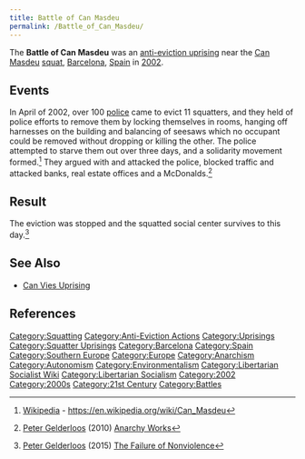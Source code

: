 ```yaml
---
title: Battle of Can Masdeu
permalink: /Battle_of_Can_Masdeu/
---
```


The **Battle of Can Masdeu** was an [anti-eviction
uprising](List_of_Libertarian_Socialist_Revolutions.md "wikilink") near the
[Can Masdeu](Can_Masdeu.md "wikilink") [squat](Squatting.md "wikilink"),
[Barcelona](Barcelona_Squat's.md "wikilink"), [Spain](Spain.md "wikilink") in
[2002](Timeline_of_Libertarian_Socialism.md "wikilink").

## Events

In April of 2002, over 100 [police](police.md "wikilink") came to evict 11
squatters, and they held of police efforts to remove them by locking
themselves in rooms, hanging off harnesses on the building and balancing
of seesaws which no occupant could be removed without dropping or
killing the other. The police attempted to starve them out over three
days, and a solidarity movement formed.[^1] They argued with and
attacked the police, blocked traffic and attacked banks, real estate
offices and a McDonalds.[^2]

## Result

The eviction was stopped and the squatted social center survives to this
day.[^3]

## See Also

- [Can Vies Uprising](Can_Vies_Uprising.md "wikilink")

## References

<references />

[Category:Squatting](Category:Squatting.md "wikilink")
[Category:Anti-Eviction
Actions](Category:Anti-Eviction_Actions.md "wikilink")
[Category:Uprisings](Category:Uprisings.md "wikilink") [Category:Squatter
Uprisings](Category:Squatter_Uprisings.md "wikilink")
[Category:Barcelona](Category:Barcelona.md "wikilink")
[Category:Spain](Category:Spain.md "wikilink") [Category:Southern
Europe](Category:Southern_Europe.md "wikilink")
[Category:Europe](Category:Europe.md "wikilink")
[Category:Anarchism](Category:Anarchism.md "wikilink")
[Category:Autonomism](Category:Autonomism.md "wikilink")
[Category:Environmentalism](Category:Environmentalism.md "wikilink")
[Category:Libertarian Socialist
Wiki](Category:Libertarian_Socialist_Wiki.md "wikilink")
[Category:Libertarian
Socialism](Category:Libertarian_Socialism.md "wikilink")
[Category:2002](Category:2002.md "wikilink")
[Category:2000s](Category:2000s.md "wikilink") [Category:21st
Century](Category:21st_Century.md "wikilink")
[Category:Battles](Category:Battles.md "wikilink")

[^1]: [Wikipedia](Wikipedia.md "wikilink") -
    <https://en.wikipedia.org/wiki/Can_Masdeu>

[^2]: [Peter Gelderloos](Peter_Gelderloos.md "wikilink") (2010) [Anarchy
    Works](Anarchy_Works.md "wikilink")

[^3]: [Peter Gelderloos](Peter_Gelderloos.md "wikilink") (2015) [The
    Failure of Nonviolence](The_Failure_of_Nonviolence.md "wikilink")